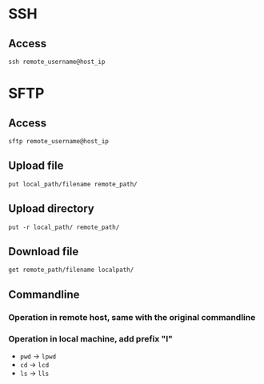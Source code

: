 # SSH

## Access
`ssh remote_username@host_ip`

# SFTP

## Access
`sftp remote_username@host_ip`

## Upload file
`put local_path/filename remote_path/`

## Upload directory
`put -r local_path/ remote_path/`

## Download file
`get remote_path/filename localpath/`

## Commandline
### Operation in remote host, same with the original commandline
### Operation in local machine, add prefix "l"
* `pwd` -> `lpwd`
* `cd` -> `lcd`
* `ls` -> `lls`
